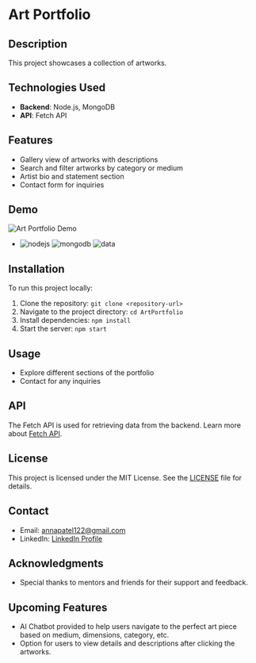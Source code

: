 # Art Portfolio

## Description
This project showcases a collection of artworks. 

## Technologies Used
- **Backend**: Node.js, MongoDB
- **API**: Fetch API

## Features
- Gallery view of artworks with descriptions
- Search and filter artworks by category or medium
- Artist bio and statement section
- Contact form for inquiries

## Demo
![Art Portfolio Demo](demo.gif)
- ![nodejs](https://github.com/annapatel122/ArtPortfolio.github.io/assets/51863905/0512ea37-4752-47d7-be95-b02fcea14df1)
![mongodb](https://github.com/annapatel122/ArtPortfolio.github.io/assets/51863905/bfdab02e-da13-4a0e-a7ae-edc8711e6e0f)
![data](https://github.com/annapatel122/ArtPortfolio.github.io/assets/51863905/ae96a9e9-7e4c-4b21-9397-a0732f368916)


## Installation
To run this project locally:
1. Clone the repository: `git clone <repository-url>`
2. Navigate to the project directory: `cd ArtPortfolio`
3. Install dependencies: `npm install`
4. Start the server: `npm start`

## Usage
- Explore different sections of the portfolio
- Contact for any inquiries 

## API
The Fetch API is used for retrieving data from the backend. Learn more about [Fetch API](https://developer.mozilla.org/en-US/docs/Web/API/Fetch_API).

## License
This project is licensed under the MIT License. See the [LICENSE](LICENSE) file for details.

## Contact
- Email: annapatel122@gmail.com
- LinkedIn: [LinkedIn Profile](https://linkedin.com/in/annapatel122)

## Acknowledgments
- Special thanks to mentors and friends for their support and feedback.

## Upcoming Features 
- AI Chatbot provided to help users navigate to the perfect art piece based on medium, dimensions, category, etc.
- Option for users to view details and descriptions after clicking the artworks. 
